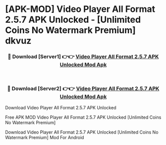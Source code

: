 # [APK-MOD] Video Player All Format 2.5.7 APK Unlocked - [Unlimited Coins No Watermark Premium] dkvuz



<div align="center">
<h3>🔴 Download [Server1] 👉👉 <a href="https://momento.my/?title=Video_Player_All_Format_2.5.7_APK_Unlocked">Video Player All Format 2.5.7 APK Unlocked Mod Apk</a></h3><br>

<h3>🔴 Download [Server2] 👉👉 <a href="https://momento.my/?title=Video_Player_All_Format_2.5.7_APK_Unlocked">Video Player All Format 2.5.7 APK Unlocked Mod Apk</a></h3>
</div>



Download Video Player All Format 2.5.7 APK Unlocked 

Free APK MOD Video Player All Format 2.5.7 APK Unlocked [Unlimited Coins No Watermark Premium]

Download Video Player All Format 2.5.7 APK Unlocked [Unlimited Coins No Watermark Premium] Mod For Android
